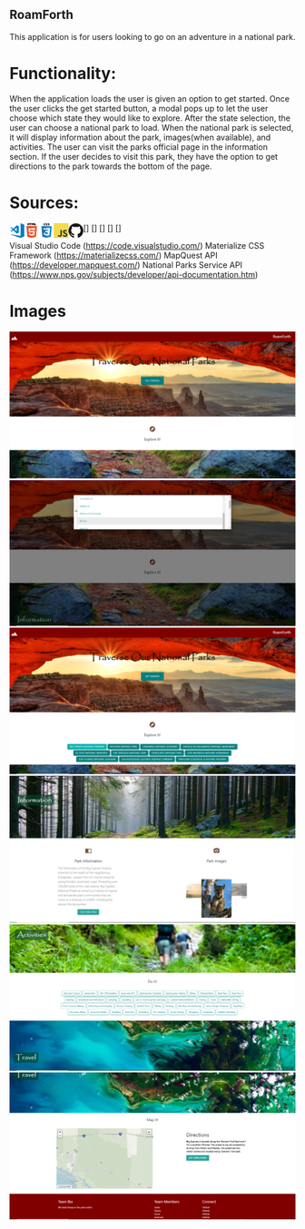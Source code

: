 ## RoamForth

This application is for users looking to go on an adventure in a national park.

# Functionality:

When the application loads the user is given an option to get started. Once the user clicks the get started button, a modal pops up to let the user choose which state they would like to explore. After the state selection, the user can choose a national park to load. When the national park is selected, it will display information about the park, images(when available), and activities. The user can visit the parks official page in the information section. If the user decides to visit this park, they have the option to get directions to the park towards the bottom of the page.

# Sources: 

[<img align="left" alt="Visual Studio Code" width="26px" src="https://raw.githubusercontent.com/github/explore/80688e429a7d4ef2fca1e82350fe8e3517d3494d/topics/visual-studio-code/visual-studio-code.png" />]
[<img align="left" alt="HTML5" width="26px" src="https://raw.githubusercontent.com/github/explore/80688e429a7d4ef2fca1e82350fe8e3517d3494d/topics/html/html.png" />]
[<img align="left" alt="CSS3" width="26px" src="https://raw.githubusercontent.com/github/explore/80688e429a7d4ef2fca1e82350fe8e3517d3494d/topics/css/css.png" />]
[<img align="left" alt="JavaScript" width="26px" src="https://raw.githubusercontent.com/github/explore/80688e429a7d4ef2fca1e82350fe8e3517d3494d/topics/javascript/javascript.png" />]
[<img align="left" alt="GitHub" width="26px" src="https://raw.githubusercontent.com/github/explore/78df643247d429f6cc873026c0622819ad797942/topics/github/github.png" />]

Visual Studio Code (https://code.visualstudio.com/)
Materialize CSS Framework (https://materializecss.com/)
MapQuest API (https://developer.mapquest.com/)
National Parks Service API (https://www.nps.gov/subjects/developer/api-documentation.htm)

# Images

![Roam Forth ](assets/site-images/RoamForth.png)
![Roam Forth 1](assets/site-images/RoamForth1.png)
![Roam Forth 2](assets/site-images/RoamForth2.png)
![Roam Forth 3](assets/site-images/RoamForth3.png)
![Roam Forth 4](assets/site-images/RoamForth4.png)
![Roam Forth 5](assets/site-images/RoamForth5.png)